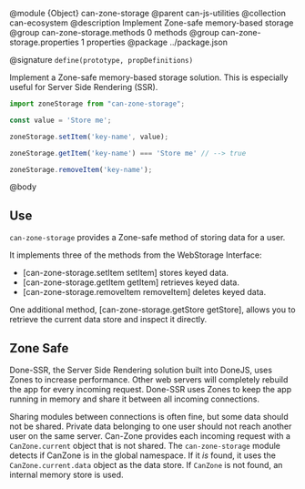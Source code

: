 @module {Object} can-zone-storage
@parent can-js-utilities
@collection can-ecosystem
@description Implement Zone-safe memory-based storage
@group can-zone-storage.methods 0 methods
@group can-zone-storage.properties 1 properties
@package ../package.json

@signature `define(prototype, propDefinitions)`

Implement a Zone-safe memory-based storage solution.  This is especially useful for Server Side Rendering (SSR).

```javascript
import zoneStorage from "can-zone-storage";

const value = 'Store me';

zoneStorage.setItem('key-name', value);

zoneStorage.getItem('key-name') === 'Store me' // --> true

zoneStorage.removeItem('key-name');
```

@body

## Use

`can-zone-storage` provides a Zone-safe method of storing data for a user.

It implements three of the methods from the WebStorage Interface:
 - [can-zone-storage.setItem setItem] stores keyed data.
 - [can-zone-storage.getItem getItem] retrieves keyed data.
 - [can-zone-storage.removeItem removeItem] deletes keyed data.

One additional method, [can-zone-storage.getStore getStore], allows you to retrieve the current data store and inspect it directly.

## Zone Safe

Done-SSR, the Server Side Rendering solution built into DoneJS, uses Zones to increase performance.  Other web servers will completely rebuild the app for every incoming request.  Done-SSR uses Zones to keep the app running in memory and share it between all incoming connections.  

Sharing modules between connections is often fine, but some data should not be shared.  Private data belonging to one user should not reach another user on the same server.  Can-Zone provides each incoming request with a `CanZone.current` object that is not shared.  The `can-zone-storage` module detects if CanZone is in the global namespace.  If it *is* found, it uses the `CanZone.current.data` object as the data store.  If `CanZone` is not found, an internal memory store is used.
